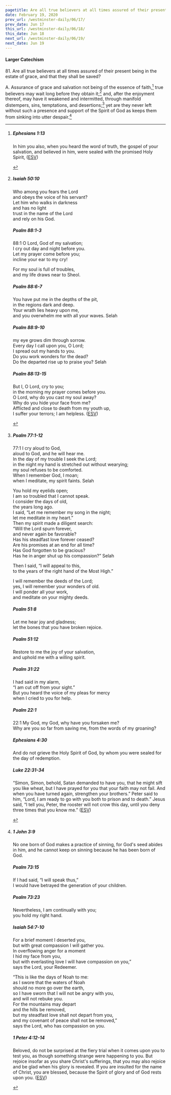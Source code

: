 ```yaml
---
pagetitle: Are all true believers at all times assured of their present being in the estate of grace?
date: February 19, 2020
prev_url: /westminster-daily/06/17/
prev_date: Jun 17
this_url: /westminster-daily/06/18/
this_date: Jun 18
next_url: /westminster-daily/06/19/
next_date: Jun 19
---
```


#### Larger Catechism

81\. Are all true believers at all times assured of their present being in the estate of grace, and that they shall be saved?

A. Assurance of grace and salvation not being of the essence of faith,[^fnref:wlc1] true believers may wait long before they obtain it;[^fnref:wlc2] and, after the enjoyment thereof, may have it weakened and intermitted, through manifold distempers, sins, temptations, and desertions;[^fnref:wlc3] yet are they never left without such a presence and support of the Spirit of God as keeps them from sinking into utter despair.[^fnref:wlc4]


[^fnref:wlc1]: <div class="esv"><h5>Ephesians 1:13</h5> <div class="esv-text"><p id="p49001013.01-1">In him you also, when you heard the word of truth, the gospel of your salvation, and believed in him, were sealed with the promised Holy Spirit,  (<a href="http://www.esv.org" class="copyright">ESV</a>)</p> </div> </div>

[^fnref:wlc2]: <div class="esv"><h5>Isaiah 50:10</h5> <div class="esv-text"><div class="block-indent"> <p class="line-group" id="p23050010.01-1">Who among you fears the <span class="small-caps">Lord</span><br /> <span class="indent"></span>and obeys the voice of his servant?<br /> Let him who walks in darkness<br /> <span class="indent"></span>and has no light<br /> trust in the name of the <span class="small-caps">Lord</span><br /> <span class="indent"></span>and rely on his God.</p> </div> </div><h5>Psalm 88:1-3</h5> <div class="esv-text">  <div class="block-indent"> <p class="line-group" id="p19088001.31-2"><span class="chapter-num" id="v19088001-2">88:1&nbsp;</span>O <span class="small-caps">Lord</span>, God of my salvation;<br /> <span class="indent"></span>I cry out day and night before you.<br />  Let my prayer come before you;<br /> <span class="indent"></span>incline your ear to my cry!</p>  <p class="line-group" id="p19088003.01-2">For my soul is full of troubles,<br /> <span class="indent"></span>and my life draws near to Sheol.</p> </div> </div><h5>Psalm 88:6-7</h5> <div class="esv-text"><div class="block-indent"> <p class="line-group" id="p19088006.01-3">You have put me in the depths of the pit,<br /> <span class="indent"></span>in the regions dark and deep.<br />  Your wrath lies heavy upon me,<br /> <span class="indent"></span>and you overwhelm me with all your waves. <span class="selah">Selah</span></p> </div> </div><h5>Psalm 88:9-10</h5> <div class="esv-text"><div class="block-indent"> <p class="line-group" id="p19088009.01-4"><span class="indent"></span>my eye grows dim through sorrow.<br /> Every day I call upon you, O <span class="small-caps">Lord</span>;<br /> <span class="indent"></span>I spread out my hands to you.<br />  Do you work wonders for the dead?<br /> <span class="indent"></span>Do the departed rise up to praise you? <span class="selah">Selah</span></p> </div> </div><h5>Psalm 88:13-15</h5> <div class="esv-text"><div class="block-indent"> <p class="line-group" id="p19088013.01-5">But I, O <span class="small-caps">Lord</span>, cry to you;<br /> <span class="indent"></span>in the morning my prayer comes before you.<br />  O <span class="small-caps">Lord</span>, why do you cast my soul away?<br /> <span class="indent"></span>Why do you hide your face from me?<br />  Afflicted and close to death from my youth up,<br /> <span class="indent"></span>I suffer your terrors; I am helpless.  (<a href="http://www.esv.org" class="copyright">ESV</a>)</p> </div> </div> </div>

[^fnref:wlc3]: <div class="esv"><h5>Psalm 77:1-12</h5> <div class="esv-text">  <div class="block-indent"> <p class="line-group" id="p19077001.20-1"><span class="chapter-num" id="v19077001-1">77:1&nbsp;</span>I cry aloud to God,<br /> <span class="indent"></span>aloud to God, and he will hear me.<br />  In the day of my trouble I seek the Lord;<br /> <span class="indent"></span>in the night my hand is stretched out without wearying;<br /> <span class="indent"></span>my soul refuses to be comforted.<br />  When I remember God, I moan;<br /> <span class="indent"></span>when I meditate, my spirit faints. <span class="selah">Selah</span></p>  <p class="line-group" id="p19077004.01-1">You hold my eyelids open;<br /> <span class="indent"></span>I am so troubled that I cannot speak.<br />  I consider the days of old,<br /> <span class="indent"></span>the years long ago.<br />  I said, &#8220;Let me remember my song in the night;<br /> <span class="indent"></span>let me meditate in my heart.&#8221;<br /> <span class="indent"></span>Then my spirit made a diligent search:<br />  &#8220;Will the Lord spurn forever,<br /> <span class="indent"></span>and never again be favorable?<br />  Has his steadfast love forever ceased?<br /> <span class="indent"></span>Are his promises at an end for all time?<br />  Has God forgotten to be gracious?<br /> <span class="indent"></span>Has he in anger shut up his compassion?&#8221; <span class="selah">Selah</span></p>  <p class="line-group" id="p19077010.01-1">Then I said, &#8220;I will appeal to this,<br /> <span class="indent"></span>to the years of the right hand of the Most High.&#8221;</p>  <p class="line-group" id="p19077011.01-1">I will remember the deeds of the <span class="small-caps">Lord</span>;<br /> <span class="indent"></span>yes, I will remember your wonders of old.<br />  I will ponder all your work,<br /> <span class="indent"></span>and meditate on your mighty deeds.</p> </div> </div><h5>Psalm 51:8</h5> <div class="esv-text"><div class="block-indent"> <p class="line-group" id="p19051008.01-2">Let me hear joy and gladness;<br /> <span class="indent"></span>let the bones that you have broken rejoice.</p> </div> </div><h5>Psalm 51:12</h5> <div class="esv-text"><div class="block-indent"> <p class="line-group" id="p19051012.01-3">Restore to me the joy of your salvation,<br /> <span class="indent"></span>and uphold me with a willing spirit.</p> </div> </div><h5>Psalm 31:22</h5> <div class="esv-text"><div class="block-indent"> <p class="line-group" id="p19031022.01-4">I had said in my alarm,<br /> <span class="indent"></span>&#8220;I am cut off from your sight.&#8221;<br /> But you heard the voice of my pleas for mercy<br /> <span class="indent"></span>when I cried to you for help.</p> </div> </div><h5>Psalm 22:1</h5> <div class="esv-text">  <div class="block-indent"> <p class="line-group" id="p19022001.20-5"><span class="chapter-num" id="v19022001-5">22:1&nbsp;</span>My God, my God, why have you forsaken me?<br /> <span class="indent"></span>Why are you so far from saving me, from the words of my groaning?</p> </div> </div><h5>Ephesians 4:30</h5> <div class="esv-text"><p id="p49004030.01-6">And do not grieve the Holy Spirit of God, by whom you were sealed for the day of redemption.</p> </div><h5>Luke 22:31-34</h5> <div class="esv-text"> <p id="p42022031.05-7"><span class="woc">&#8220;Simon, Simon, behold, Satan demanded to have you, that he might sift you like wheat,</span> <span class="woc">but I have prayed for you that your faith may not fail. And when you have turned again, strengthen your brothers.&#8221;</span> Peter said to him, &#8220;Lord, I am ready to go with you both to prison and to death.&#8221; Jesus said, <span class="woc">&#8220;I tell you, Peter, the rooster will not crow this day, until you deny three times that you know me.&#8221;</span>  (<a href="http://www.esv.org" class="copyright">ESV</a>)</p> </div> </div>

[^fnref:wlc4]: <div class="esv"><h5>1 John 3:9</h5> <div class="esv-text"><p id="p62003009.01-1">No one born of God makes a practice of sinning, for God's seed abides in him, and he cannot keep on sinning because he has been born of God.</p> </div><h5>Psalm 73:15</h5> <div class="esv-text"><div class="block-indent"> <p class="line-group" id="p19073015.01-2">If I had said, &#8220;I will speak thus,&#8221;<br /> <span class="indent"></span>I would have betrayed the generation of your children.</p> </div> </div><h5>Psalm 73:23</h5> <div class="esv-text"><div class="block-indent"> <p class="line-group" id="p19073023.01-3">Nevertheless, I am continually with you;<br /> <span class="indent"></span>you hold my right hand.</p> </div> </div><h5>Isaiah 54:7-10</h5> <div class="esv-text"><div class="block-indent"> <p class="line-group" id="p23054007.01-4">For a brief moment I deserted you,<br /> <span class="indent"></span>but with great compassion I will gather you.<br />  In overflowing anger for a moment<br /> <span class="indent"></span>I hid my face from you,<br /> but with everlasting love I will have compassion on you,&#8221;<br /> <span class="indent"></span>says the <span class="small-caps">Lord</span>, your Redeemer.</p>  <p class="line-group" id="p23054009.01-4">&#8220;This is like the days of Noah to me:<br /> <span class="indent"></span>as I swore that the waters of Noah<br /> <span class="indent"></span>should no more go over the earth,<br /> so I have sworn that I will not be angry with you,<br /> <span class="indent"></span>and will not rebuke you.<br />  For the mountains may depart<br /> <span class="indent"></span>and the hills be removed,<br /> but my steadfast love shall not depart from you,<br /> <span class="indent"></span>and my covenant of peace shall not be removed,&#8221;<br /> <span class="indent"></span>says the <span class="small-caps">Lord</span>, who has compassion on you.</p> </div> </div><h5>1 Peter 4:12-14</h5> <div class="esv-text"> <p id="p60004012.05-5">Beloved, do not be surprised at the fiery trial when it comes upon you to test you, as though something strange were happening to you. But rejoice insofar as you share Christ's sufferings, that you may also rejoice and be glad when his glory is revealed. If you are insulted for the name of Christ, you are blessed, because the Spirit of glory and of God rests upon you.  (<a href="http://www.esv.org" class="copyright">ESV</a>)</p> </div> </div>

